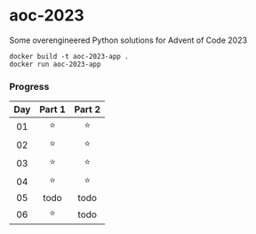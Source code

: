 # aoc-2023

Some overengineered Python solutions for Advent of Code 2023

```
docker build -t aoc-2023-app .
docker run aoc-2023-app
```

### Progress

| Day   | Part 1 | Part 2 |
| :---: | :------: | :------: |
| 01 | ⭐️ | ⭐️ |
| 02 | ⭐️ | ⭐️ |
| 03 | ⭐️ | ⭐️ |
| 04 | ⭐️ | ⭐️ |
| 05 | todo | todo |
| 06 | ⭐️ | todo |